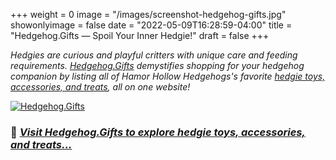 +++
weight = 0
image = "/images/screenshot-hedgehog-gifts.jpg"
showonlyimage = false
date = "2022-05-09T16:28:59-04:00"
title = "Hedgehog.Gifts — Spoil Your Inner Hedgie!"
draft = false
+++

*Hedgies are curious and playful critters with unique care and feeding requirements. [Hedgehog.Gifts](https://hedgehog.gifts/) demystifies shopping for your hedgehog companion by listing all of Hamor Hollow Hedgehogs's favorite [hedgie toys, accessories, and treats](https://hedgehog.gifts/), all on one website!*

<!--more-->

[![Hedgehog.Gifts](/images/screenshot-hedgehog-gifts.jpg "Visit Hedgehog.Gifts…")](https://hedgehog.gifts/)

### 🔗 *[Visit Hedgehog.Gifts to explore hedgie toys, accessories, and treats…](https://hedgehog.gifts/)*

